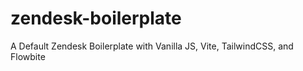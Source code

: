 # zendesk-boilerplate
A Default Zendesk Boilerplate with Vanilla JS, Vite, TailwindCSS, and Flowbite
